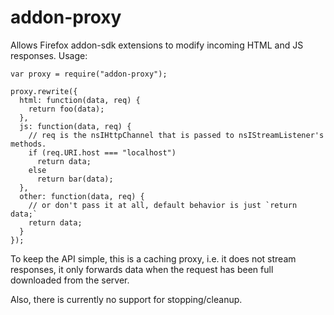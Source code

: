 # addon-proxy

Allows Firefox addon-sdk extensions to modify incoming HTML and JS responses. Usage:

    var proxy = require("addon-proxy");
    
    proxy.rewrite({
      html: function(data, req) {
        return foo(data);
      },
      js: function(data, req) {
        // req is the nsIHttpChannel that is passed to nsIStreamListener's methods.
        if (req.URI.host === "localhost")
          return data;
        else
          return bar(data);
      },
      other: function(data, req) {
        // or don't pass it at all, default behavior is just `return data;`
        return data;
      }
    });

To keep the API simple, this is a caching proxy, i.e. it does not stream responses,
it only forwards data when the request has been full downloaded from the server.

Also, there is currently no support for stopping/cleanup.
